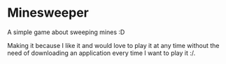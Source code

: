 # Minesweeper

A simple game about sweeping mines :D

Making it because I like it and would love to play it at any time without the need of downloading an application every time I want to play it :/.